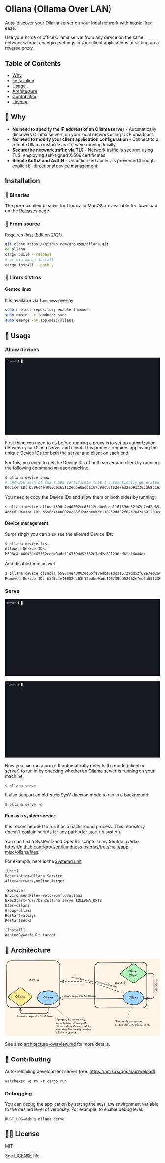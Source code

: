 # Ollana (Ollama Over LAN)

Auto-discover your Ollama server on your local network with hassle-free ease.

Use your home or office Ollama server from any device on the same network without changing settings in your client applications or setting up a reverse proxy.

## Table of Contents

- [Why](#thinking-why)
- [Installation](#installation)
- [Usage](#man-usage)
- [Architecture](#pencil-architecture)
- [Contributing](#handshake-contributing)
- [License](#judge-license)

## :thinking: Why

- **No need to specify the IP address of an Ollama server** - Automatically discovers Ollama servers on your local network using UDP broadcast.
- **No need to modify your client application configuration** - Connect to a remote Ollama instance as if it were running locally.
- **Secure the network traffic via TLS** - Network traffic is secured using TLS, employing self-signed X.509 certificates.
- **Simple AuthZ and AuthN** - Unauthorized access is prevented through explicit bi-directional device management.

## Installation

### :dvd: Binaries

The pre-compiled binaries for Linux and MacOS are available for download on the [Releases](https://github.com/grouzen/ollana/releases) page

### :memo: From source

Requires [Rust](https://rustup.rs/) (Edition 2021).

```sh
git clone https://github.com/grouzen/ollana.git
cd ollana
cargo build --release
# or via cargo install
cargo install --path .
```

### :penguin: Linux distros

#### Gentoo linux

It is available via `lamdness` overlay

```sh
sudo eselect repository enable lamdness
sudo emaint -r lamdness sync
sudo emerge -av app-misc/ollana
```


## :man: Usage

### Allow devices

![](/docs/demo/ollana-show-and-allow-device-github-dark.gif)

First thing you need to do before running a proxy is to set up authorization between your Ollana server and client.
This process requires approving the unique Device IDs for both the server and client on each end.

For this, you need to get the Device IDs of both server and client by running the following command on each machine:

```sh
$ ollana device show
# SHA-256 hash of the X.509 certificate that's automatically generated upon running any ollana command (including this one)
Device ID: b596c4e40002ec65f12edbe0adc116739dd52f62e7ed2a691230cd62c16aa4dc 
```

You need to copy the Device IDs and allow them on both sides by running:

```sh
$ ollana device allow b596c4e40002ec65f12edbe0adc116739dd52f62e7ed2a691230cd62c16aa4dc
Added Device ID: b596c4e40002ec65f12edbe0adc116739dd52f62e7ed2a691230cd62c16aa4dc
```

#### Device management

Surprisingly you can also see the allowed Device IDs:

```sh
$ ollana device list
Allowed Device IDs:
b596c4e40002ec65f12edbe0adc116739dd52f62e7ed2a691230cd62c16aa4dc
```

And disable them as well:

```sh
$ ollana device disable b596c4e40002ec65f12edbe0adc116739dd52f62e7ed2a691230cd62c16aa4dc
Removed Device ID: b596c4e40002ec65f12edbe0adc116739dd52f62e7ed2a691230cd62c16aa4dc
```

### Serve

![](/docs/demo/ollana-server-serve-github-dark.gif)

![](/docs/demo/ollana-client-serve-github-dark.gif)


Now you can run a proxy.
It automatically detects the mode (client or server) to run in by checking whether an Ollama server is running on your machine.

```shell
$ ollana serve
```

It also support an old-style SysV daemon mode to run in a background:
```shell
$ ollana serve -d
```

#### Run as a system service

It is recommended to run it as a background process. This repository doesn't contain scripts for any particular start up system.

You can find a SystemD and OpenRC scripts in my Gentoo overlay: https://github.com/grouzen/lamdness-overlay/tree/main/app-misc/ollana/files.

For example, here is the [Systemd unit](https://github.com/grouzen/lamdness-overlay/blob/main/app-misc/ollana/files/ollana.service):
```
[Unit]
Description=Ollana Service
After=network-online.target

[Service]
EnvironmentFile=-/etc/conf.d/ollana
ExecStart=/usr/bin/ollana serve $OLLANA_OPTS
User=ollana
Group=ollana
Restart=always
RestartSec=3

[Install]
WantedBy=default.target
```

## :pencil: Architecture

![Architecture Overview](docs/architecture-overview.png)

See also [architecture-overview.md](docs/architecture-overview.md) for more details.


## :handshake: Contributing

Auto-reloading development server (see: https://actix.rs/docs/autoreload)

```shell
watchexec -e rs -r cargo run
```

### Debugging

You can debug the application by setting the `RUST_LOG` environment variable to the desired level of verbosity. For example, to enable debug level:
```shell
RUST_LOG=debug ollana serve
```


## :judge: License

MIT

See [LICENSE](LICENSE) file.
